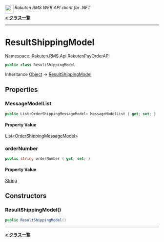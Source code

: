 <img align="left" style="height: 2em;" src="https://webservice.rakuten.co.jp/favicon.ico"><em>Rakuten RMS WEB API client for .NET</em>

[**< クラス一覧**](./)
- - -

# ResultShippingModel

Namespace: Rakuten.RMS.Api.RakutenPayOrderAPI

```csharp
public class ResultShippingModel
```

Inheritance [Object](https://docs.microsoft.com/en-us/dotnet/api/system.object) → [ResultShippingModel](./rakuten.rms.api.rakutenpayorderapi.resultshippingmodel)

## Properties

### <a id="properties-messagemodellist"/>**MessageModelList**

```csharp
public List<OrderShippingMessageModel> MessageModelList { get; set; }
```

#### Property Value

[List&lt;OrderShippingMessageModel&gt;](https://docs.microsoft.com/en-us/dotnet/api/system.collections.generic.list-1)<br>

### <a id="properties-ordernumber"/>**orderNumber**

```csharp
public string orderNumber { get; set; }
```

#### Property Value

[String](https://docs.microsoft.com/en-us/dotnet/api/system.string)<br>

## Constructors

### <a id="constructors-.ctor"/>**ResultShippingModel()**

```csharp
public ResultShippingModel()
```


- - -
[**< クラス一覧**](./)
